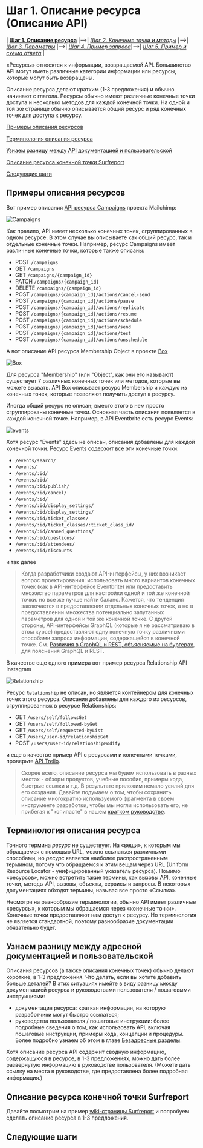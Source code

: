 # Шаг 1. Описание ресурса (Описание API)

| [**Шаг 1. Описание ресурса**](https://github.com/Starkovden/Documenting_APIs/blob/master/3.%20Documenting%20API%20endpoints/3.3.%20Step%201%20Resourse%20description.md) |-->| [*Шаг 2. Конечные точки и методы*](https://github.com/Starkovden/Documenting_APIs/blob/master/3.%20Documenting%20API%20endpoints/3.4.%20Step%202%20Endpoints%20and%20methods.md) |-->| [*Шаг 3. Параметры*](https://github.com/Starkovden/Documenting_APIs/blob/master/3.%20Documenting%20API%20endpoints/3.5.%20Step%203%20Parameters.md) |-->| [*Шаг 4. Пример запроса*](https://github.com/Starkovden/Documenting_APIs/blob/master/3.%20Documenting%20API%20endpoints/3.6.%20Step%204%20Request%20example.md)|-->| [*Шаг 5. Пример и схема ответа*](https://github.com/Starkovden/Documenting_APIs/blob/master/3.%20Documenting%20API%20endpoints/3.7.%20Step%205%20Response%20example%20and%20schema.md) |

«Ресурсы» относятся к информации, возвращаемой API. Большинство API могут иметь различные категории информации или ресурсы, которые могут быть возвращены.

Описание ресурса делают кратким (1-3 предложения) и обычно начинают с глагола. Ресурсы обычно имеют различные конечные точки доступа и несколько методов для каждой конечной точки. На одной и той же странице обычно описывается общий ресурс и ряд конечных точек для доступа к ресурсу.

[Примеры описания ресурсов](#examples)

[Терминология описания ресурса](#terminology)

[Узнаем разницу между API документацией и пользовательской](#docsvsguides)

[Описание ресурса конечной точки Surfreport](#surfReport)

[Следующие шаги](#nextSteps)

<a name="examples"></a>
## Примеры описания ресурсов


Вот пример описания [API ресурса Campaigns](https://developer.mailchimp.com/documentation/mailchimp/reference/campaigns/#) проекта Mailchimp:

![Campaigns](https://github.com/Starkovden/Documenting_APIs/blob/master/3.%20Documenting%20API%20endpoints/pics/1.png?raw=true)

Как правило, API имеет несколько конечных точек, сгруппированных в одном ресурсе. В этом случае вы описываете как общий ресурс, так и отдельные конечные точки. Например, ресурс Campaigns имеет различные конечные точки, которые также описаны:

- POST `/campaigns`
- GET `/campaigns`
- GET `/campaigns/{campaign_id}`
- PATCH `/campaigns/{campaign_id}`
- DELETE `/campaigns/{campaign_id}`
- POST `/campaigns/{campaign_id}/actions/cancel-send`
- POST `/campaigns/{campaign_id}/actions/pause`
- POST `/campaigns/{campaign_id}/actions/replicate`
- POST `/campaigns/{campaign_id}/actions/resume`
- POST `/campaigns/{campaign_id}/actions/schedule`
- POST `/campaigns/{campaign_id}/actions/send`
- POST `/campaigns/{campaign_id}/actions/test`
- POST `/campaigns/{campaign_id}/actions/unschedule`

А вот описание API ресурса Membership Object в проекте [Box](https://developer.box.com/reference#membership-object)

![Box](https://github.com/Starkovden/Documenting_APIs/blob/master/3.%20Documenting%20API%20endpoints/pics/2.png?raw=true)

Для ресурса "Membership" (или "Object", как они его называют) существует 7 различных конечных точек или методов, которые вы можете вызвать. API Box описывает ресурс Membership и каждую из конечных точек, которые позволяют получить доступ к ресурсу.

Иногда общий ресурс не описан; вместо этого в нем просто сгруппированы конечные точки. Основная часть описания появляется в каждой конечной точке. Например, в API Eventbrite есть ресурс Events:

![events](https://github.com/Starkovden/Documenting_APIs/blob/master/3.%20Documenting%20API%20endpoints/pics/3.png?raw=true)

Хотя ресурс "Events" здесь не описан, описания добавлены для каждой конечной точки. Ресурс Events содержит все эти конечные точки:

- `/events/search/`
- `/events/`
- `/events/:id/`
- `/events/:id/`
- `/events/:id/publish/`
- `/events/:id/cancel/`
- `/events/:id/`
- `/events/:id/display_settings/`
- `/events/:id/display_settings/`
- `/events/:id/ticket_classes/`
- `/events/:id/ticket_classes/:ticket_class_id/`
- `/events/:id/canned_questions/`
- `/events/:id/questions/`
- `/events/:id/attendees/`
- `/events/:id/discounts`

и так далее

> Когда разработчики создают API-интерфейсы, у них возникает вопрос проектирования: использовать много вариантов конечных точек (как в API-интерфейсе Eventbrite) или предоставить множество параметров для настройки одной и той же конечной точки. но все же лучше найти баланс. Кажется, что тенденция заключается в предоставлении отдельных конечных точек, а не в предоставлении множества потенциально запутанных параметров для одной и той же конечной точке. С другой стороны, API-интерфейсы GraphQL (которые я не рассматриваю в этом курсе) предоставляют одну конечную точку различными способами запроса информации, содержащейся в конечной точке. См. [Различия в GraphQL и REST, объясняемые на бургерах](https://apievangelist.com/2018/06/29/rest-api-and-graphql-burger-king/), для пояснения GraphQL и REST.

В качестве еще одного примера вот пример ресурса Relationship API Instagram

![Relationship](https://github.com/Starkovden/Documenting_APIs/blob/master/3.%20Documenting%20API%20endpoints/pics/4.png?raw=true)

Ресурс `Relationship` не описан, но является контейнером для конечных точек этого ресурса. Описания добавлены для каждого из ресурсов, сгруппированных в ресурсе Relationships:

- GET `/users/self/followsGet`
- GET `/users/self/followed-byGet`
- GET `/users/self/requested-byList`
- GET `/users/user-id/relationshipGet`
- POST `/users/user-id/relationshipModify`

и еще в качестве пример API с ресурсами и конечными точками, проверьте [API Trello](https://developers.trello.com/v1.0/reference#introduction).

> Скорее всего, описание ресурса мы будем использовать в разных местах - обзоры продуктов, учебные пособия, примеры кода, быстрые ссылки и т.д. В результате приложим немало усилий для его создания. Давайте подумаем о том, чтобы сохранить описание многократно используемого фрагмента в своем инструменте разработки, чтобы мы могли использовать его, не прибегая к "копипасте" в нашем [кратком руководстве](https://github.com/Starkovden/Documenting_APIs/blob/master/6.%20Non-reference%20API%20topics/6.9.%20Quick%20reference%20guide.md).

<a name="terminology"></a>
## Терминология описания ресурса

Точного термина *ресурс* не существует. На «вещи», к которым мы обращаемся с помощью URL, можно ссылаться различными способами, но *ресурс* является наиболее распространенным термином, потому что обращаемся к этим вещам через URL (Uniform Resource Locator - унифицированный указатель ресурса). Помимо «ресурсов», можно встретить такие термины, как вызовы API, конечные точки, методы API, вызовы, объекты, сервисы и запросы. В некоторых документациях обходят термины, называя все просто «Ссылка».

Несмотря на разнообразие терминологии, обычно API имеет различные «ресурсы», к которым мы обращаемся через «конечные точки». Конечные точки предоставляют нам доступ к ресурсу. Но терминология не является стандартной, поэтому разнообразие документации обязательно будет.

<a name="docsvsguides"></a>
## Узнаем разницу между адресной документацией и пользовательской

Описания ресурсов (а также описания конечных точек) обычно делают короткие, в 1-3 предложения. Что делать, если вы хотите добавить больше деталей? В этих ситуациях имейте в виду разницу между документацией ресурса и руководствами пользователя / пошаговыми инструкциями:

- документация ресурса: краткая информация, на которую разработчики могут быстро ссылаться;
- руководства пользователя / пошаговые инструкции: более подробные сведения о том, как использовать API, включая пошаговые инструкции, примеры кода, концепции и процедуры. Более подробно узнаем об этом в главе [Безадресные разделы](https://github.com/Starkovden/Documenting_APIs/tree/master/6.%20Non-reference%20API%20topics).

Хотя описание ресурса API содержит сводную информацию, содержащуюся в ресурсе, в 1-3 предложениях, можно дать более развернутую информацию в руководстве пользователя. (Можете дать ссылку на места в руководстве, где предоставлена более подробная информация.)

<a name="surfReport"></a>
## Описание ресурса конечной точки Surfreport

Давайте посмотрим на пример [wiki-страницы Surfreport](https://github.com/Starkovden/Documenting_APIs/blob/master/3.%20Documenting%20API%20endpoints/3.1.%20A%20new%20endpoint%20to%20document.md#wiki-%D1%81%D1%82%D1%80%D0%B0%D0%BD%D0%B8%D1%86%D0%B0-surf-report-api) и попробуем сделать описание ресурса в 1-3 предложения. 

<a name="nextSteps"></a>
## Следующие шаги
